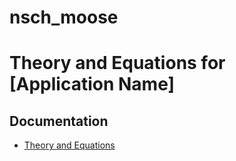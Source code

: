 nsch_moose
=====

# Theory and Equations for [Application Name]

## Documentation
- [Theory and Equations](doc/theory.md)

